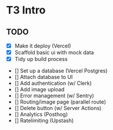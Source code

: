 # T3 Intro

## TODO

- [x] Make it deploy (Vercel)
- [x] Scaffold basic ui with mock data
- [x] Tidy up build process
- [] Set up a database (Vercel Postgres)
- [] Attach database to UI
- [] Add authentication (w/ Clerk)
- [] Add image upload
- [] Error management (w/ Sentry)
- [] Routing/image page (parallel route)
- [] Delete button (w/ Server Actions)
- [] Analytics (Posthog)
- [] Ratelimiting (Upstash)
